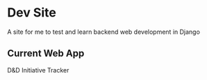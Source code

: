 # Dev Site 

A site for me to test and learn backend web development in Django

## Current Web App

D&D Initiative Tracker 